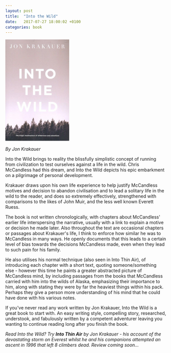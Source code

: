 ```yaml
---
layout: post
title:  "Into the Wild"
date:   2017-07-27 18:00:02 +0100
categories: book
---
```

<img src='/images/books/into_the_wild.jpg' width='200' />

*By Jon Krakauer*

Into the Wild brings to reality the blissfully simplistic concept of running
from civilization to test ourselves against a life in the wild. Chris McCandless
had this dream, and Into the Wild depicts his epic embarkment on a pilgrimage
of personal development.

Krakauer draws upon his own life experience to help justify McCandless motives
and decision to abandon civilisation and to lead a solitary life in the wild
to the reader, and does so extremely effectively, strengthened with comparisons 
to the likes of John Muir, and the less well known Everett Ruess.

The book is not written chronologically, with chapters about McCandless' earlier
life interspersing the narrative, usually with a link to explain a motive or 
decision he made later. Also throughout the text are occasional chapters or passages
about Krakauer's life, I think to enforce how similar he was to McCandless in many
ways. He openly documents that this leads to a certain level of bias towards the
decisions McCandless made, even when they lead to such pain for his family.

He also utilises his normal technique (also seen in Into Thin Air), of introducing 
each chapter with a short text, quoting someone/something else - however this 
time he paints a greater abstracted picture of McCandless mind, by including
passages from the books that McCandless carried with him into the wilds of
Alaska, emphasizing their importance to him, along with stating they were by far
the heaviest things within his pack. Perhaps they give a person more understanding
of his mind that he could have done with his various notes.

If you've never read any work written by Jon Krakauer, Into the Wild is a
great book to start with. An easy writing style, compelling story, researched, 
understook, and fabulously written by a competent adventurer leaving you
wanting to continue reading long after you finish the book.


*Read Into the Wild? Try **Into Thin Air** by Jon Krakauer - his account of the
devastating storm on Everest whilst he and his companions attempted an
ascent in 1996 that left 8 climbers dead. Review coming soon...*



